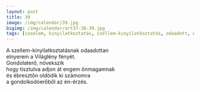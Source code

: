 ```yaml
---
layout: post
title: 39
image: /img/calendar/39.jpg
bigimg: /img/calendar/art37-38-39.jpg
tags: [szeelem, kinyilatkoztatás, szellem-kinyilatkoztatás, odaadott, elnyer, Világlény, fény, gondolaterő, növekszik, tisztul, átad, önmagam, ébresztő, oldódik, számomra, gondolkodóerő, én-érzés]
---
```

A szellem-kinyilatkoztatásnak odaadottan  
elnyerem a Világlény fényét.  
Gondolaterő, növekszik  
hogy tisztulva adjon át engem önmagamnak  
és ébresztőn oldódik ki számomra  
a gondolkodóerőből az én-érzés.
